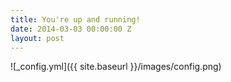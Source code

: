 ```yaml
---
title: You're up and running!
date: 2014-03-03 00:00:00 Z
layout: post
---
```


![_config.yml]({{ site.baseurl }}/images/config.png)
